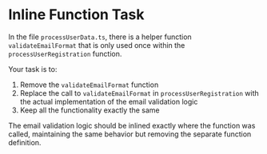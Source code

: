 # Inline Function Task

In the file `processUserData.ts`, there is a helper function `validateEmailFormat` that is only used once within the `processUserRegistration` function.

Your task is to:
1. Remove the `validateEmailFormat` function
2. Replace the call to `validateEmailFormat` in `processUserRegistration` with the actual implementation of the email validation logic
3. Keep all the functionality exactly the same

The email validation logic should be inlined exactly where the function was called, maintaining the same behavior but removing the separate function definition.